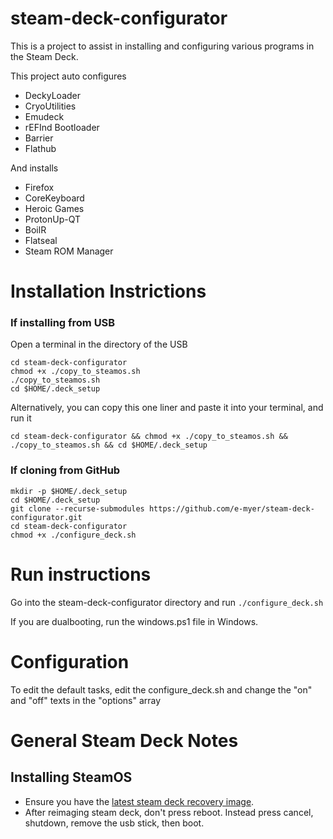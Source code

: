 # steam-deck-configurator

This is a project to assist in installing and configuring various programs in the Steam Deck.

This project auto configures

- DeckyLoader
- CryoUtilities
- Emudeck
- rEFInd Bootloader
- Barrier
- Flathub

And installs

- Firefox
- CoreKeyboard
- Heroic Games
- ProtonUp-QT
- BoilR
- Flatseal
- Steam ROM Manager

# Installation Instrictions

### If installing from USB

Open a terminal in the directory of the USB

```
cd steam-deck-configurator
chmod +x ./copy_to_steamos.sh
./copy_to_steamos.sh
cd $HOME/.deck_setup
```
Alternatively, you can copy this one liner and paste it into your terminal, and run it

```
cd steam-deck-configurator && chmod +x ./copy_to_steamos.sh && ./copy_to_steamos.sh && cd $HOME/.deck_setup
```

### If cloning from GitHub

```
mkdir -p $HOME/.deck_setup
cd $HOME/.deck_setup
git clone --recurse-submodules https://github.com/e-myer/steam-deck-configurator.git
cd steam-deck-configurator
chmod +x ./configure_deck.sh
```

# Run instructions
Go into the steam-deck-configurator directory and run
`./configure_deck.sh`

If you are dualbooting, run the windows.ps1 file in Windows.

# Configuration

To edit the default tasks, edit the configure_deck.sh and change the "on" and "off" texts in the "options" array

# General Steam Deck Notes

## Installing SteamOS

- Ensure you have the [latest steam deck recovery image](https://help.steampowered.com/en/faqs/view/1B71-EDF2-EB6D-2BB3).
- After reimaging steam deck, don't press reboot. Instead press cancel, shutdown, remove the usb stick, then boot.
